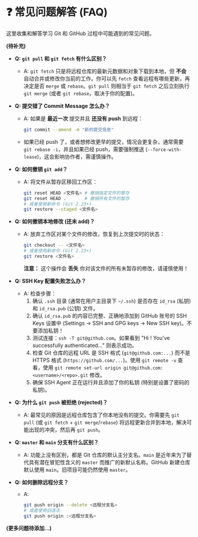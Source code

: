 # ❓ 常见问题解答 (FAQ)

这里收集和解答学习 Git 和 GitHub 过程中可能遇到的常见问题。

**(待补充)**

*   **Q: `git pull` 和 `git fetch` 有什么区别？**
    *   A: `git fetch` 只是将远程仓库的最新元数据和对象下载到本地，但 **不会** 自动合并或修改你当前的工作。你可以先 `fetch` 查看远程有哪些更新，再决定是否 `merge` 或 `rebase`。`git pull` 则相当于 `git fetch` 之后立刻执行 `git merge` (或者 `git rebase`，取决于你的配置)。

*   **Q: 提交错了 Commit Message 怎么办？**
    *   A: 如果是 **最近一次** 提交并且 **还没有 push** 到远程：
        ```bash
        git commit --amend -m "新的提交信息"
        ```
    *   如果已经 push 了，或者想修改更早的提交，情况会更复杂，通常需要 `git rebase -i`，并且如果已经 push，需要强制推送 (`--force-with-lease`)，这会影响协作者，需谨慎操作。

*   **Q: 如何撤销 `git add`？**
    *   A: 将文件从暂存区移回工作区：
        ```bash
        git reset HEAD <文件名> # 撤销指定文件的暂存
        git reset HEAD .       # 撤销所有文件的暂存
        # 或者使用新命令 (Git 2.23+)
        git restore --staged <文件名>
        ```

*   **Q: 如何撤销本地修改 (还未 add)？**
    *   A: 放弃工作区对某个文件的修改，恢复到上次提交时的状态：
        ```bash
        git checkout -- <文件名>
        # 或者使用新命令 (Git 2.23+)
        git restore <文件名>
        ```
        **注意：** 这个操作会 **丢失** 你对该文件的所有未暂存的修改，请谨慎使用！

*   **Q: SSH Key 配置失败怎么办？**
    *   A: 检查步骤：
        1.  确认 `.ssh` 目录 (通常在用户主目录下 `~/.ssh`) 是否存在 `id_rsa` (私钥) 和 `id_rsa.pub` (公钥) 文件。
        2.  确认 `id_rsa.pub` 的内容已完整、正确地添加到 GitHub 账号的 SSH Keys 设置中 (Settings -> SSH and GPG keys -> New SSH key)。不要添加私钥！
        3.  测试连接：`ssh -T git@github.com`。如果看到 "Hi <username>! You've successfully authenticated..." 则表示成功。
        4.  检查 Git 仓库的远程 URL 是 SSH 格式 (`git@github.com:...`) 而不是 HTTPS 格式 (`https://github.com/...`)。使用 `git remote -v` 查看，使用 `git remote set-url origin git@github.com:<username>/<repo>.git` 修改。
        5.  确保 SSH Agent 正在运行并且添加了你的私钥 (特别是设置了密码的私钥)。

*   **Q: 为什么 `git push` 被拒绝 (rejected)？**
    *   A: 最常见的原因是远程仓库包含了你本地没有的提交。你需要先 `git pull` (或 `git fetch` + `git merge`/`rebase`) 将远程更新合并到本地，解决可能出现的冲突，然后再 `git push`。

*   **Q: `master` 和 `main` 分支有什么区别？**
    *   A: 功能上没有区别，都是 Git 仓库的默认主分支名。`main` 是近年来为了替代具有潜在冒犯性含义的 `master` 而推广的新默认名称。GitHub 新建仓库默认使用 `main`。旧项目可能仍然使用 `master`。

*   **Q: 如何删除远程分支？**
    *   A:
        ```bash
        git push origin --delete <远程分支名>
        # 或者使用旧语法
        git push origin :<远程分支名>
        ```

**(更多问题待添加...)**
